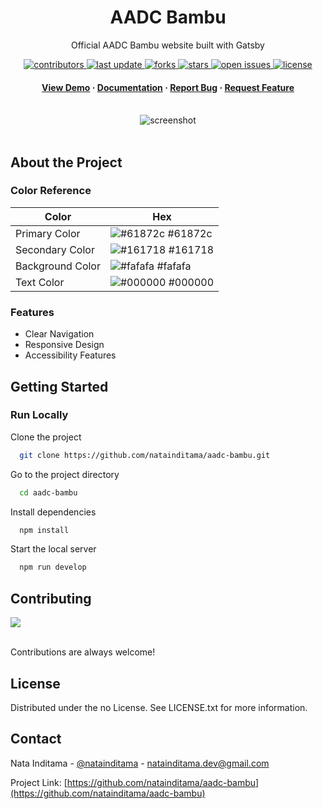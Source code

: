 <!--
Hey, thanks for using the awesome-readme-template template.  
If you have any enhancements, then fork this project and create a pull request 
or just open an issue with the label "enhancement".

Don't forget to give this project a star for additional support ;)
Maybe you can mention me or this repo in the acknowledgements too
-->

<!--
This README is a slimmed down version of the original one.
Removed sections:
- Screenshots
- Running Test
- Deployment
- FAQ
- Acknowledgements
-->

<div align="center">
  <h1>AADC Bambu</h1>
  <p>
    Official AADC Bambu website built with Gatsby  
  </p>

<!-- Badges -->
<p>
  <a href="https://github.com/natainditama/aadc-bambu/graphs/contributors">
    <img src="https://img.shields.io/github/contributors/natainditama/aadc-bambu" alt="contributors" />
  </a>
  <a href="">
    <img src="https://img.shields.io/github/last-commit/natainditama/aadc-bambu" alt="last update" />
  </a>
  <a href="https://github.com/natainditama/aadc-bambu/network/members">
    <img src="https://img.shields.io/github/forks/natainditama/aadc-bambu" alt="forks" />
  </a>
  <a href="https://github.com/natainditama/aadc-bambuaadc-bambu/stargazers">
    <img src="https://img.shields.io/github/stars/natainditama/aadc-bambu" alt="stars" />
  </a>
  <a href="https://github.com/natainditama/aadc-bambu/issues/">
    <img src="https://img.shields.io/github/issues/natainditama/aadc-bambu" alt="open issues" />
  </a>
  <a href="https://github.com/natainditama/aadc-bambu/blob/master/LICENSE">
    <img src="https://img.shields.io/github/license/natainditama/aadc-bambu.svg" alt="license" />
  </a>
</p>
   
<h4>
    <a href="https://github.com/natainditama/aadc-bambu/">View Demo</a>
  <span> · </span>
    <a href="https://github.com/natainditama/aadc-bambu">Documentation</a>
  <span> · </span>
    <a href="https://github.com/natainditama/aadc-bambu/issues/">Report Bug</a>
  <span> · </span>
    <a href="https://github.com/natainditama/aadc-bambu/issues/">Request Feature</a>
  </h4>
</div>

<br />

<div align="center"> 
  <img src="https://github.com/natainditama/aadc-bambu/assets/81244669/c9f69bfe-02ce-4c2a-a606-39fe8793cc2c" alt="screenshot" />
</div>

<br />

<!-- About the Project -->
## About the Project

<!-- Color Reference -->
### Color Reference

| Color             | Hex                                                                |
| ----------------- | ------------------------------------------------------------------ |
| Primary Color | ![#61872c](https://via.placeholder.com/10/61872c?text=+) #61872c |
| Secondary Color | ![#161718](https://via.placeholder.com/10/161718?text=+) #161718 |
| Background Color | ![#fafafa](https://via.placeholder.com/10/fafafa?text=+) #fafafa |
| Text Color | ![#000000](https://via.placeholder.com/10/000000?text=+) #000000 |

<!-- Features -->
### Features

- Clear Navigation
- Responsive Design
- Accessibility Features

<!-- Getting Started -->
## 	Getting Started

<!-- Run Locally -->
### Run Locally

Clone the project

```bash
  git clone https://github.com/natainditama/aadc-bambu.git
```

Go to the project directory

```bash
  cd aadc-bambu
```

Install dependencies

```bash
  npm install
```

Start the local server

```bash
  npm run develop
```

<!-- Contributing -->
## Contributing

<a href="https://github.com/natainditama/aadc-bambu/graphs/contributors">
  <img src="https://contrib.rocks/image?repo=natainditama/aadc-bambu" />
</a><br /><br />

Contributions are always welcome!

<!-- License -->
## License

Distributed under the no License. See LICENSE.txt for more information.

<!-- Contact -->
## Contact

Nata Inditama - [@natainditama](https://t.me/natainditama) - natainditama.dev@gmail.com

Project Link: [https://github.com/natainditama/aadc-bambu](https://github.com/natainditama/aadc-bambu)

